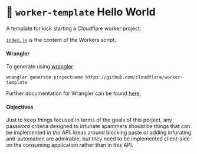 # 👷 `worker-template` Hello World

A template for kick starting a Cloudflare worker project.

[`index.js`](https://github.com/cloudflare/worker-template/blob/master/index.js) is the content of the Workers script.

#### Wrangler

To generate using [wrangler](https://github.com/cloudflare/wrangler)

```
wrangler generate projectname https://github.com/cloudflare/worker-template
```

Further documentation for Wrangler can be found [here](https://developers.cloudflare.com/workers/tooling/wrangler).

#### Objectives

Just to keep things focused in terms of the goals of this porject, any password criteria designed to infuriate spammers should be things that can be implemented *in the API*. Ideas around blocking paste or adding infurating anti-automation are admirable, but they need to be implemented client-side on the consuming application rather than in this API.
